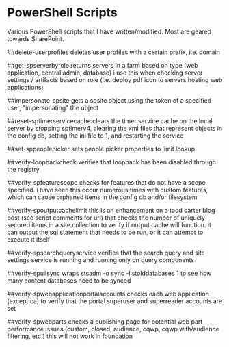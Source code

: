 PowerShell Scripts 
==========

Various PowerShell scripts that I have written/modified. Most are geared towards SharePoint.

##delete-userprofiles
deletes user profiles with a certain prefix, i.e. domain

##get-spserverbyrole
returns servers in a farm based on type (web application, central admin, database)
i use this when checking server settings / artifacts based on role (i.e. deploy pdf icon to servers hosting
web applications)

##impersonate-spsite
gets a spsite object using the token of a specified user, "impersonating" the object

##reset-sptimerservicecache
clears the timer service cache on the local server by stopping sptimerv4, clearing the xml files
that represent objects in the config db, setting the ini file to 1, and restarting the service

##set-sppeoplepicker
sets people picker properties to limit lookup

##verify-loopbackcheck
verifies that loopback has been disabled through the registry

##verify-spfeaturescope
checks for features that do not have a scope specified. i have seen this occur numerous times with custom 
features, which can cause orphaned items in the config db and/or filesystem

##verify-spoutputcachelimit
this is an enhancement on a todd carter blog post (see script comments for url) that checks the number
of uniquely secured items in a site collection to verify if output cache will function. it can output the sql statement that needs to be run, or
it can attempt to execute it itself

##verify-spsearchqueryservice
verifies that the search query and site settings service is running and running only on query components

##verify-spuilsync
wraps stsadm -o sync -listolddatabases 1 to see how many content databases need to be synced

##verify-spwebapplicationportalaccounts
checks each web application (except ca) to verify that the portal superuser and superreader accounts are set

##verify-spwebparts
checks a publishing page for potential web part performance issues (custom, closed, audience, cqwp, cqwp with/audience filtering, etc.)
this will not work in foundation
